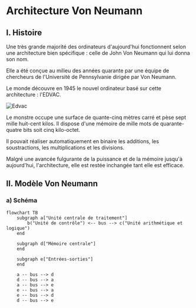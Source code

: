 # Architecture Von Neumann

## I. Histoire

Une très grande majorité des ordinateurs d'aujourd'hui fonctionnent selon une architecture bien spécifique : celle de John Von Neumann qui lui donna son nom.

Elle a été conçue au milieu des années quarante par une équipe de chercheurs de l'Université de Pennsylvanie dirigée par Von Neumann.

Le monde découvre en 1945 le nouvel ordinateur basé sur cette architecture : l'EDVAC.

![Edvac](./img/edvac.png)

Le monstre occupe une surface de quante-cinq mètres carré et pèse sept mille huit-cent kilos. Il dispose d'une mémoire de mille mots de quarante-quatre bits soit cinq kilo-octet.

Il pouvait réaliser automatiquement en binaire les additions, les soustractions, les multiplications et les divisions.

Malgré une avancée fulgurante de la puissance et de la mémoire jusqu'à aujourd'hui, l'architecture, elle est restée inchangée tant elle est efficace.

## II. Modèle Von Neumann

### a) Schéma

```mermaid
flowchart TB
    subgraph a["Unité centrale de traitement"]
        b("Unité de contrôle") <-- bus --> c("Unité arithmétique et logique")
    end

    subgraph d["Mémoire centrale"]
    end

    subgraph e["Entrées-sorties"]
    end

    a -- bus --> d
    d -- bus --> a
    a -- bus --> e
    e -- bus --> a
    e -- bus --> d
    d -- bus --> e
```
